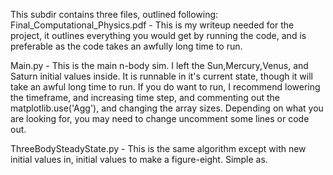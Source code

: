 This subdir contains three files, outlined following:
Final_Computational_Physics.pdf - This is my writeup needed for the project, it outlines everything you would get by running the code, and is preferable as the code takes an awfully long time to run.

Main.py - This is the main n-body sim. I left the Sun,Mercury,Venus, and Saturn initial values inside. It is runnable in it's current state, though it will take an awful long time to run.
If you do want to run, I recommend lowering the timeframe, and increasing time step, and commenting out the matplotlib.use('Agg'), and changing the array sizes. Depending on what you are looking
for, you may need to change uncomment some lines or code out.

ThreeBodySteadyState.py - This is the same algorithm except with new initial values in, initial values to make a figure-eight. Simple as.
